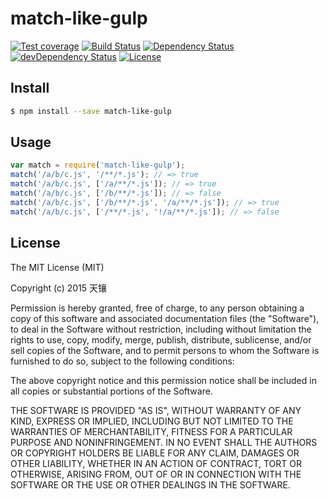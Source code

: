 match-like-gulp
===

[![Test coverage](https://img.shields.io/coveralls/LingyuCoder/match-like-gulp.svg?style=flat-square)](https://coveralls.io/r/LingyuCoder/match-like-gulp?branch=master)
[![Build Status](https://travis-ci.org/LingyuCoder/match-like-gulp.png)](https://travis-ci.org/LingyuCoder/match-like-gulp)
[![Dependency Status](https://david-dm.org/LingyuCoder/match-like-gulp.svg)](https://david-dm.org/LingyuCoder/match-like-gulp)
[![devDependency Status](https://david-dm.org/LingyuCoder/match-like-gulp/dev-status.svg)](https://david-dm.org/LingyuCoder/match-like-gulp#info=devDependencies)
[![License](http://img.shields.io/npm/l/match-like-gulp.svg?style=flat-square)](LICENSE)

## Install

```bash
$ npm install --save match-like-gulp
```

## Usage

```javascript
var match = require('match-like-gulp');
match('/a/b/c.js', '/**/*.js'); // => true
match('/a/b/c.js', ['/a/**/*.js']); // => true
match('/a/b/c.js', ['/b/**/*.js']); // => false
match('/a/b/c.js', ['/b/**/*.js', '/a/**/*.js']); // => true
match('/a/b/c.js', ['/**/*.js', '!/a/**/*.js']); // => false
```

## License

The MIT License (MIT)

Copyright (c) 2015 天镶

Permission is hereby granted, free of charge, to any person obtaining a copy
of this software and associated documentation files (the "Software"), to deal
in the Software without restriction, including without limitation the rights
to use, copy, modify, merge, publish, distribute, sublicense, and/or sell
copies of the Software, and to permit persons to whom the Software is
furnished to do so, subject to the following conditions:

The above copyright notice and this permission notice shall be included in all
copies or substantial portions of the Software.

THE SOFTWARE IS PROVIDED "AS IS", WITHOUT WARRANTY OF ANY KIND, EXPRESS OR
IMPLIED, INCLUDING BUT NOT LIMITED TO THE WARRANTIES OF MERCHANTABILITY,
FITNESS FOR A PARTICULAR PURPOSE AND NONINFRINGEMENT. IN NO EVENT SHALL THE
AUTHORS OR COPYRIGHT HOLDERS BE LIABLE FOR ANY CLAIM, DAMAGES OR OTHER
LIABILITY, WHETHER IN AN ACTION OF CONTRACT, TORT OR OTHERWISE, ARISING FROM,
OUT OF OR IN CONNECTION WITH THE SOFTWARE OR THE USE OR OTHER DEALINGS IN THE
SOFTWARE.
